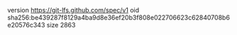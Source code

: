 version https://git-lfs.github.com/spec/v1
oid sha256:be439287f8129a4ba9d8e36ef20b3f808e022706623c62840708b6e20576c343
size 2863
